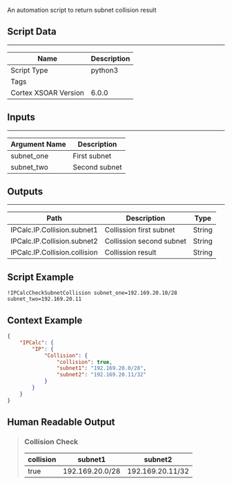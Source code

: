 An automation script to return subnet collision result

## Script Data

---

| **Name** | **Description** |
| --- | --- |
| Script Type | python3 |
| Tags |  |
| Cortex XSOAR Version | 6.0.0 |

## Inputs

---

| **Argument Name** | **Description** |
| --- | --- |
| subnet_one | First subnet |
| subnet_two | Second subnet |

## Outputs

---

| **Path** | **Description** | **Type** |
| --- | --- | --- |
| IPCalc.IP.Collision.subnet1 | Collission first subnet | String |
| IPCalc.IP.Collision.subnet2 | Collission second subnet | String |
| IPCalc.IP.Collision.collision | Collission result | String |


## Script Example

```!IPCalcCheckSubnetCollision subnet_one=192.169.20.10/28 subnet_two=192.169.20.11```

## Context Example

```json
{
    "IPCalc": {
        "IP": {
            "Collision": {
                "collision": true,
                "subnet1": "192.169.20.0/28",
                "subnet2": "192.169.20.11/32"
            }
        }
    }
}
```

## Human Readable Output

>### Collision Check
>
>|collision|subnet1|subnet2|
>|---|---|---|
>| true | 192.169.20.0/28 | 192.169.20.11/32 |

